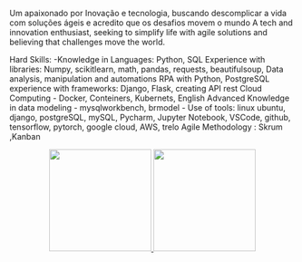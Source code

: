 Um apaixonado por Inovação e tecnologia, buscando descomplicar a vida com soluções ágeis e acredito que os desafios movem o mundo
A tech and innovation enthusiast, seeking to simplify life with agile solutions and believing that challenges move the world.

Hard Skills: 
-Knowledge in Languages: Python, SQL
Experience with libraries: Numpy, scikitlearn, math, pandas, requests, beautifulsoup, 
Data analysis, manipulation and automations RPA with Python, PostgreSQL
experience with frameworks: Django, Flask, creating API rest
Cloud Computing - Docker, Conteiners, Kubernets, English Advanced 
Knowledge in data modeling - mysqlworkbench, brmodel - 
Use of tools: linux ubuntu, django, postgreSQL, mySQL, Pycharm, Jupyter Notebook, VSCode, github, tensorflow, pytorch, google cloud, AWS, trelo 
Agile Methodology : Skrum ,Kanban


 <div align="center">
  <a href="https://github.com/Guilherme-Galvao">
  <img height="180em" src="https://github-readme-stats.vercel.app/api?username=Guilherme-Galvao&show_icons=true&theme=dracula&include_all_commits=true&count_private=true"/>
  <img height="180em" src="https://github-readme-stats.vercel.app/api/top-langs/?username=Guilherme-Galvao&layout=compact&langs_count=7&theme=dracula"/>
</div>
